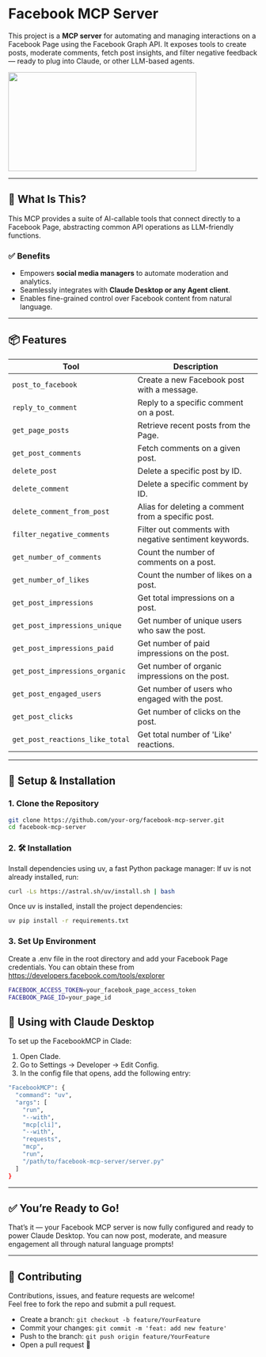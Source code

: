 # Facebook MCP Server

This project is a **MCP server** for automating and managing interactions on a Facebook Page using the Facebook Graph API. It exposes tools to create posts, moderate comments, fetch post insights, and filter negative feedback — ready to plug into Claude, or other LLM-based agents.

<a href="https://glama.ai/mcp/servers/@HagaiHen/facebook-mcp-server">
  <img width="380" height="200" src="https://glama.ai/mcp/servers/@HagaiHen/facebook-mcp-server/badge" />
</a>

---

## 🤖 What Is This?

This MCP provides a suite of AI-callable tools that connect directly to a Facebook Page, abstracting common API operations as LLM-friendly functions.

### ✅ Benefits

- Empowers **social media managers** to automate moderation and analytics.
- Seamlessly integrates with **Claude Desktop or any Agent client**.
- Enables fine-grained control over Facebook content from natural language.

---

## 📦 Features

| Tool                             | Description                                                         |
|----------------------------------|---------------------------------------------------------------------|
| `post_to_facebook`               | Create a new Facebook post with a message.                          |
| `reply_to_comment`               | Reply to a specific comment on a post.                              |
| `get_page_posts`                 | Retrieve recent posts from the Page.                                |
| `get_post_comments`              | Fetch comments on a given post.                                     |
| `delete_post`                    | Delete a specific post by ID.                                       |
| `delete_comment`                 | Delete a specific comment by ID.                                    |
| `delete_comment_from_post`       | Alias for deleting a comment from a specific post.                  |
| `filter_negative_comments`       | Filter out comments with negative sentiment keywords.               |
| `get_number_of_comments`         | Count the number of comments on a post.                             |
| `get_number_of_likes`            | Count the number of likes on a post.                                |
| `get_post_impressions`           | Get total impressions on a post.                                    |
| `get_post_impressions_unique`    | Get number of unique users who saw the post.                        |
| `get_post_impressions_paid`      | Get number of paid impressions on the post.                         |
| `get_post_impressions_organic`   | Get number of organic impressions on the post.                      |
| `get_post_engaged_users`         | Get number of users who engaged with the post.                      |
| `get_post_clicks`                | Get number of clicks on the post.                                   |
| `get_post_reactions_like_total`  | Get total number of 'Like' reactions.                               |

---

## 🚀 Setup & Installation

### 1. Clone the Repository

```bash
git clone https://github.com/your-org/facebook-mcp-server.git
cd facebook-mcp-server
```

### 2. 🛠️ Installation

Install dependencies using uv, a fast Python package manager:
If uv is not already installed, run:
```bash
curl -Ls https://astral.sh/uv/install.sh | bash
```

Once uv is installed, install the project dependencies:
```bash
uv pip install -r requirements.txt
```

### 3. Set Up Environment

Create a .env file in the root directory and add your Facebook Page credentials. 
You can obtain these from  https://developers.facebook.com/tools/explorer

```bash
FACEBOOK_ACCESS_TOKEN=your_facebook_page_access_token
FACEBOOK_PAGE_ID=your_page_id
```

## 🧩 Using with Claude Desktop
To set up the FacebookMCP in Clade:

1.	Open Clade.
2.	Go to Settings → Developer → Edit Config.
3.	In the config file that opens, add the following entry:

```bash
"FacebookMCP": {
  "command": "uv",
  "args": [
    "run",
    "--with",
    "mcp[cli]",
    "--with",
    "requests",
    "mcp",
    "run",
    "/path/to/facebook-mcp-server/server.py"
  ]
}
```

---

## ✅ You’re Ready to Go!

That’s it — your Facebook MCP server is now fully configured and ready to power Claude Desktop. You can now post, moderate, and measure engagement all through natural language prompts!

---

## 🤝 Contributing

Contributions, issues, and feature requests are welcome!  
Feel free to fork the repo and submit a pull request.

- Create a branch: `git checkout -b feature/YourFeature`
- Commit your changes: `git commit -m 'feat: add new feature'`
- Push to the branch: `git push origin feature/YourFeature`
- Open a pull request 🎉
